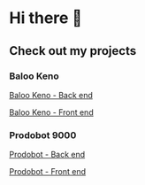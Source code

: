 # Hi there 👋

## Check out my projects

### Baloo Keno
[Baloo Keno - Back end](https://github.com/zdevm/baloo-backend)

[Baloo Keno - Front end](https://github.com/zdevm/BALOO-KENO-front)

### Prodobot 9000

[Prodobot - Back end](https://github.com/zdevm/prodobot9000)

[Prodobot - Front end](https://github.com/zdevm/prodobot9000-front)

